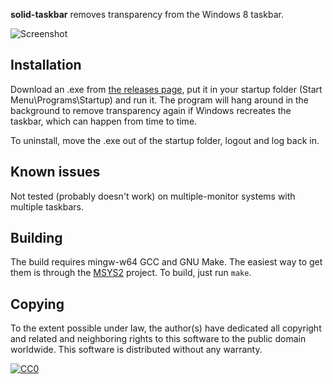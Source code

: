 **solid-taskbar** removes transparency from the Windows 8 taskbar.

![Screenshot](https://rossy.github.io/solid-taskbar/screenshot.png)

Installation
------------

Download an .exe from [the releases page][1], put it in your startup folder
(Start Menu\Programs\Startup) and run it. The program will hang around in the
background to remove transparency again if Windows recreates the taskbar, which
can happen from time to time.

To uninstall, move the .exe out of the startup folder, logout and log back in.

[1]: https://github.com/rossy/solid-taskbar/releases

Known issues
------------

Not tested (probably doesn't work) on multiple-monitor systems with multiple
taskbars.

Building
--------

The build requires mingw-w64 GCC and GNU Make. The easiest way to get them is
through the [MSYS2][2] project. To build, just run ``make``.

[2]: https://msys2.github.io/

Copying
-------

To the extent possible under law, the author(s) have dedicated all copyright
and related and neighboring rights to this software to the public domain
worldwide. This software is distributed without any warranty.

[![CC0](http://i.creativecommons.org/p/zero/1.0/80x15.png)](http://creativecommons.org/publicdomain/zero/1.0/)
